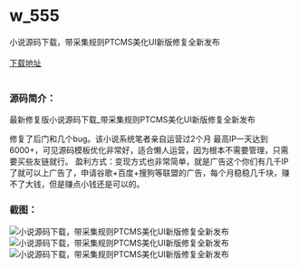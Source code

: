 # w_555
小说源码下载，带采集规则PTCMS美化UI新版修复全新发布
<br/></br>
[下载地址](https://www.uuid2.com/555.html "下载地址")
<br/></br>
<h3>源码简介：</h3>
<p>最新修复版小说源码下载_带采集规则PTCMS美化UI新版修复全新发布<p>
<p>修复了后门和几个bug。该小说系统笔者亲自运营过2个月 最高IP一天达到6000+，可见源码模板优化非常好，适合懒人运营，因为根本不需要管理，只需要买些友链就行。
盈利方式：变现方式也非常简单，就是广告这个你们有几千IP了就可以上广告了，申请谷歌+百度+搜狗等联盟的广告，每个月稳稳几千块，赚不了大钱，但是赚点小钱还是可以的。<p>
<h3>截图：</h3>
<img src="https://www.uuid2.com/wp-content/uploads/img/202105/bd7e079570.jpg" alt="小说源码下载，带采集规则PTCMS美化UI新版修复全新发布"><img src="https://www.uuid2.com/wp-content/uploads/img/202105/309b5a3319.jpg" alt="小说源码下载，带采集规则PTCMS美化UI新版修复全新发布"><img src="https://www.uuid2.com/wp-content/uploads/img/202105/309b5a3319.jpg" alt="小说源码下载，带采集规则PTCMS美化UI新版修复全新发布">
